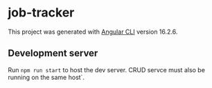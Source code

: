 # job-tracker

This project was generated with [Angular CLI](https://github.com/angular/angular-cli) version 16.2.6.

## Development server

Run `npm run start` to host the dev server. CRUD servce must also be running on the same host`.
